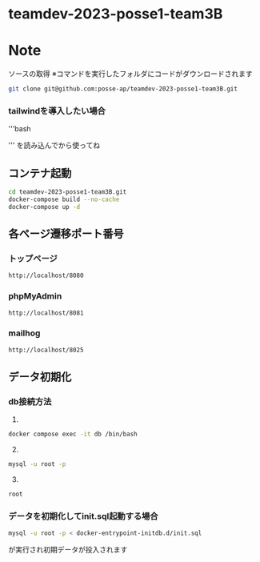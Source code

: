 # teamdev-2023-posse1-team3B

# Note

ソースの取得
※コマンドを実行したフォルダにコードがダウンロードされます

```bash
git clone git@github.com:posse-ap/teamdev-2023-posse1-team3B.git
```
### tailwindを導入したい場合
'''bash
<link rel="stylesheet" href=".~~{任意のパス}~~/vendor/tailwind/tailwind.css">
'''
を読み込んでから使ってね

## コンテナ起動

```bash
cd teamdev-2023-posse1-team3B.git 
docker-compose build --no-cache 
docker-compose up -d 
```

## 各ページ遷移ポート番号

### トップページ

```bash
http://localhost/8080
```

### phpMyAdmin

```bash
http://localhost/8081
```

### mailhog
```bash
http://localhost/8025
```

## データ初期化

### db接続方法
1.
```bash
docker compose exec -it db /bin/bash
```
2.
```bash
mysql -u root -p
```
3.
```bash
root
```
### データを初期化してinit.sql起動する場合
```bash
mysql -u root -p < docker-entrypoint-initdb.d/init.sql　
```
が実行され初期データが投入されます
